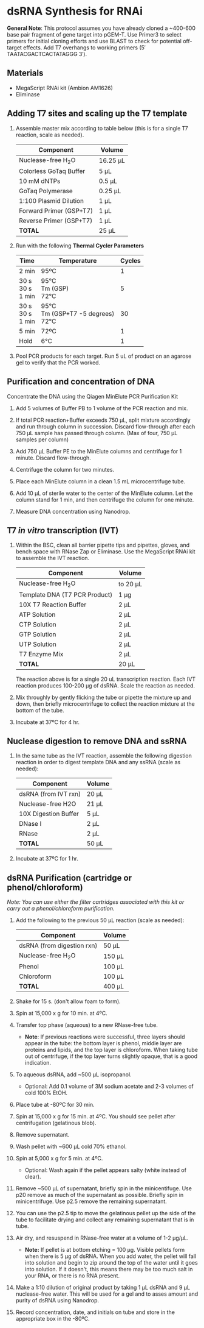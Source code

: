 # dsRNA Synthesis for RNAi

**General Note**: This protocol assumes you have already cloned a ~400-600 base pair fragment of gene target into pGEM-T. Use Primer3 to select primers for initial cloning efforts and use BLAST to check for potential off-target effects. Add T7 overhangs to working primers (5′ TAATACGACTCACTATAGGG 3′).

## Materials

  - MegaScript RNAi kit (Ambion AM1626)
  - Eliminase

## Adding T7 sites and scaling up the T7 template

1. Assemble master mix according to table below (this is for a single T7 reaction, scale as needed).

    |  Component | Volume |
    |--------------|---------|
    |Nuclease-free H<sub>2</sub>O | 16.25 µL |
    |Colorless GoTaq Buffer |5 µL |
    |10 mM dNTPs| 0.5 µL |
    |GoTaq Polymerase| 0.25 µL |
    |1:100 Plasmid Dilution| 1 µL |
    |Forward Primer (GSP+T7)| 1 µL |
    |Reverse Primer (GSP+T7)| 1 µL |
    |**TOTAL** | 25 µL |

2. Run with the following **Thermal Cycler Parameters**

    |  Time  | Temperature | Cycles |
    |--------|-------------|--------|
    | 2 min      | 95ºC        | 1      |
    | 30 s <br> 30 s <br> 1 min | 95°C <br> Tm (GSP) <br> 72°C | <br> 5 <br> <br>|
    | 30 s <br> 30 s <br> 1 min | 95°C <br> Tm (GSP+T7 -5 degrees) <br> 72°C | <br> 30 <br> <br>|
    | 5 min      | 72ºC        | 1      |
    | Hold       | 6°C         | 1      |

3. Pool PCR products for each target. Run 5 uL of product on an agarose gel to verify that the PCR worked.

## Purification and concentration of DNA
Concentrate the DNA using the Qiagen MinElute PCR Purification Kit

1. Add 5 volumes of Buffer PB to 1 volume of the PCR reaction and mix.

2. If total PCR reaction+Buffer exceeds 750 µL, split mixture accordingly and run through column in succession. Discard flow-through after each 750 µL sample has passed through column. (Max of four, 750 µL samples per column)

3. Add 750 µL Buffer PE to the MinElute columns and centrifuge for 1 minute. Discard flow-through.

4. Centrifuge the column for two minutes.

5. Place each MinElute column in a clean 1.5 mL microcentrifuge tube.

6. Add 10 µL of sterile water to the center of the MinElute column. Let the column stand for 1 min, and then centrifuge the column for one minute.

7. Measure DNA concentration using Nanodrop.

## T7 *in vitro* transcription (IVT)

1. Within the BSC, clean all barrier pipette tips and pipettes, gloves, and bench space with RNase Zap or Eliminase. Use the MegaScript RNAi kit to assemble the IVT reaction.

    |  Component | Volume |
    |--------------|---------|
    |Nuclease-free H<sub>2</sub>O | to 20 µL |
    |Template DNA (T7 PCR Product)|1 µg |
    |10X T7 Reaction Buffer| 2 µL |
    |ATP Solution| 2 µL |
    |CTP Solution| 2 µL |
    |GTP Solution| 2 µL |
    |UTP Solution| 2 µL |
    |T7 Enzyme Mix| 2 µL |
    |**TOTAL** | 20 µL |

    The reaction above is for a single 20 uL transcription reaction. Each IVT reaction produces 100-200 µg of dsRNA. Scale the reaction as needed.

2. Mix throughly by gently flicking the tube or pipette the mixture up and down, then briefly microcentrifuge to collect the reaction mixture at the bottom of the tube.

3. Incubate at 37ºC for 4 hr.

## Nuclease digestion to remove DNA and ssRNA

1. In the same tube as the IVT reaction, assemble the following digestion reaction in order to digest template DNA and any ssRNA (scale as needed):

    |  Component | Volume |
    |--------------|------|
    |dsRNA (from IVT rxn) | 20 µL |
    |Nuclease-free H2O|21 µL |
    |10X Digestion Buffer| 5 µL |
    |DNase I| 2 µL |
    |RNase| 2 µL |
    |**TOTAL**  | 50 µL |

2. Incubate at 37ºC for 1 hr.

## dsRNA Purification (cartridge or phenol/chloroform)

*Note: You can use either the filter cartridges associated with this kit or carry out a phenol/chloroform purification.*

1. Add the following to the previous 50 µL reaction (scale as needed):

    |  Component | Volume |
    |--------------|---------|
    |dsRNA (from digestion rxn) | 50 µL |
    |Nuclease-free H<sub>2</sub>O|150 µL |
    |Phenol| 100 µL |
    |Chloroform| 100 µL |
    | **TOTAL** | 400 µL |

2. Shake for 15 s. (don't allow foam to form).

3. Spin at 15,000 x g for 10 min. at 4ºC.

4. Transfer top phase (aqueous) to a new RNase-free tube.
    - **Note**: If previous reactions were successful, three layers should appear in the tube: the bottom layer is phenol, middle layer are proteins and lipids, and the top layer is chloroform. When taking tube out of centrifuge, if the top layer turns slightly opaque, that is a good indication.

5. To aqueous dsRNA, add ~500 µL isopropanol.

    - Optional: Add 0.1 volume of 3M sodium acetate and 2-3 volumes of cold 100% EtOH.

6. Place tube at -80ºC for 30 min.

7. Spin at 15,000 x g for 15 min. at 4ºC. You should see pellet after centrifugation (gelatinous blob).

8. Remove supernatant.

9. Wash pellet with ~600 µL cold 70% ethanol.

10. Spin at 5,000 x g for 5 min. at 4ºC.

    - Optional: Wash again if the pellet appears salty (white instead of clear).

11. Remove ~500 µL of supernatant, briefly spin in the minicentifuge. Use p20 remove as much of the supernatant as possible. Briefly spin in minicentrifuge. Use p2.5 remove the remaining supernatant.

12. You can use the p2.5 tip to move the gelatinous pellet up the side of the tube to facilitate drying and collect any remaining supernatant that is in tube.

13. Air dry, and resuspend in RNase-free water at a volume of 1-2 µg/µL.

    - **Note:** If pellet is at bottom etching = 100 µg. Visible pellets form when there is 5 µg of dsRNA. When you add water, the pellet will fall into solution and begin to zip around the top of the water until it goes into solution. If it doesn't, this means there may be too much salt in your RNA, or there is no RNA present.

14. Make a 1:10 dilution of original product by taking 1 µL dsRNA and 9 µL nuclease-free water. This will be used for a gel and to asses amount and purity of dsRNA using Nanodrop.

15. Record concentration, date, and initials on tube and store in the appropriate box in the -80ºC.
